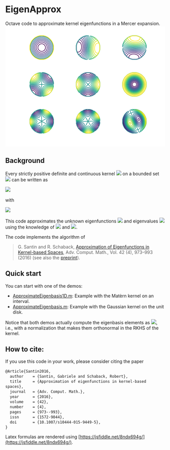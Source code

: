 # EigenApprox

Octave code to approximate kernel eigenfunctions in a Mercer expansion.
![](Figures/Cover_disk_contour.png)


## Background
Every strictly positive definite and continuous kernel <img src="https://render.githubusercontent.com/render/math?math=%24K%3A%5COmega%5Ctimes%5COmega%5Cto%5Cmathbb%7BR%7D%24"> on a bounded set <img src="https://render.githubusercontent.com/render/math?math=%24%5COmega%5Csubset%5Cmathbb%7BR%7D%24"> can be written as

<img src="https://render.githubusercontent.com/render/math?math=%24%0AK(x%2C%20y)%20%3D%20%5Csum_%7Bj%3D1%7D%5E%7B%5Cinfty%7D%20%5Clambda_j%20%5Cvarphi_j(x)%20%5Cvarphi_j(y)%2C%20%0A%24">

with 

<img src="https://render.githubusercontent.com/render/math?math=%5Clambda_j%20%5Cvarphi_j(x)%20%3D%20%5Cint_%7B%5COmega%7D%20%5Cvarphi_j(x)%20K(x%2C%20y)%20dy.%0A">

This code approximates the unknown eigenfunctions <img src="https://render.githubusercontent.com/render/math?math=%24%5Cvarphi_1%2C%20%5Cdots%2C%20%5Cvarphi_n%2C%20%5Cdots%24"> and eigenvalues <img src="https://render.githubusercontent.com/render/math?math=%24%5Clambda_1%2C%20%5Cdots%2C%20%5Clambda_n%2C%20%5Cdots%24"> using the knowledge of <img src="https://render.githubusercontent.com/render/math?math=%24K%24"> and <img src="https://render.githubusercontent.com/render/math?math=%24%5COmega%24">.

The code implements the algorithm of
> G. Santin and R. Schaback, [Approximation of Eigenfunctions in Kernel-based Spaces](https://link.springer.com/article/10.1007/s10444-015-9449-5), Adv. Comput. Math., Vol. 42 (4), 973–993 (2016)
(see also the [preprint](https://arxiv.org/abs/1411.7656)).

## Quick start

You can start with one of the demos:
* [ApproximateEigenbasis1D.m](ApproximateEigenbasis1D.m): Example with the Mat&egrave;rn kernel on an interval.
* [ApproximateEigenbasis.m](ApproximateEigenbasis.m): Example with the Gaussian kernel on the unit disk.

Notice that both demos actually compute the eigenbasis elements as <img src="https://render.githubusercontent.com/render/math?math=%24%5Csqrt%7B%5Clambda_j%7D%20%5Cvarphi_j%24">, i.e., with a normalization that makes them orthonormal in the RKHS of the kernel.


## How to cite:
If you use this code in your work, please consider citing the paper

```bibtex:
@Article{Santin2016,
  author    = {Santin, Gabriele and Schaback, Robert},
  title     = {Approximation of eigenfunctions in kernel-based spaces},
  journal   = {Adv. Comput. Math.},
  year      = {2016},
  volume    = {42},
  number    = {4},
  pages     = {973--993},
  issn      = {1572-9044},
  doi       = {10.1007/s10444-015-9449-5},
}
```

Latex formulas are rendered using [https://jsfiddle.net/8ndx694g/](https://jsfiddle.net/8ndx694g/).
